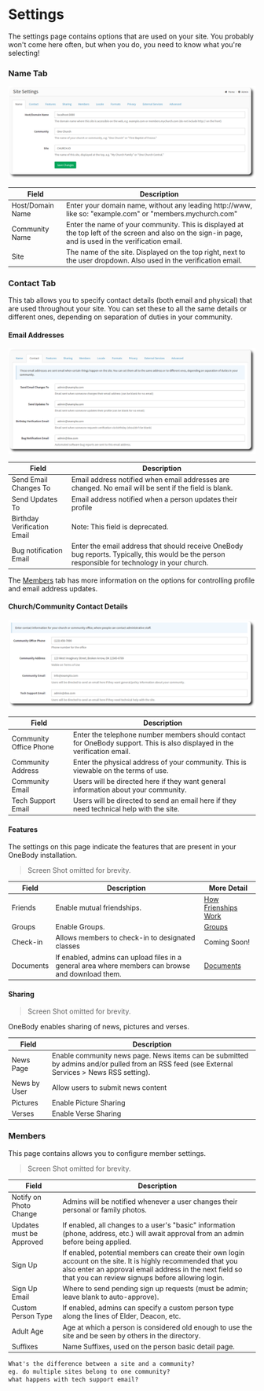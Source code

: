 # Settings

The settings page contains options that are used on your site. You probably won't come here often, but when you do, you need to know what you're selecting!

### Name Tab

![Name Tab](/img/admin/settings-1.png)

Field | Description
------------ | -------------
Host/Domain Name | Enter your domain name, without any leading http://www, like so: "example.com" or "members.mychurch.com"
Community Name | Enter the name of your community. This is displayed at the top left of the screen and also on the sign-in page, and is used in the verification email.
Site | The name of the site. Displayed on the top right, next to the user dropdown. Also used in the verification email.


### Contact Tab


This tab allows you to specify contact details (both email and physical) that are used throughout your site. You can set these to all the same details or different ones, depending on separation of duties in your community.

#### Email Addresses

![Contact Tab](/img/admin/settings-2.png)

Field | Description
------------ | -------------
Send Email Changes To | Email address notified when email addresses are changed. No email will be sent if the field is blank.
Send Updates To | Email address notified when a person updates their profile
Birthday Verification Email | Note: This field is deprecated.
Bug notification Email | Enter the email address that should receive OneBody bug reports. Typically, this would be the person responsible for technology in your church.

The [Members](#members) tab has more information on the options for controlling profile and email address updates.

#### Church/Community Contact Details

![Community Settings](/img/admin/settings-3.png)

Field | Description
------------ | -------------
Community Office Phone | Enter the telephone number members should contact for OneBody support. This is also displayed in the verification email.
Community Address | Enter the physical address of your community. This is viewable on the terms of use.
Community Email | Users will be directed here if they want general information about your community.
Tech Support Email | Users will be directed to send an email here if they need technical help with the site.

#### Features

The settings on this page indicate the features that are present in your OneBody installation.

> Screen Shot omitted for brevity.

| Field | Description | More Detail |
| ------------ | ------------- | ------------- |
| Friends | Enable mutual friendships. | [How Frienships Work](/getting_started/README.html#about-friends) |
| Groups | Enable Groups. | [Groups](/groups/README.html) |
| Check-in |  Allows members to check-in to designated classes | Coming Soon! |
| Documents | If enabled, admins can upload files in a general area where members can browse and download them. | [Documents](/documents/README.html) |

#### Sharing

> Screen Shot omitted for brevity.

OneBody enables sharing of news, pictures and verses.

| Field | Description |
| -- | -- |
| News Page | Enable community news page. News items can be submitted by admins and/or pulled from an RSS feed (see External Services > News RSS setting). |
| News by User | Allow users to submit news content |
| Pictures | Enable Picture Sharing |
| Verses | Enable Verse Sharing |

### Members

This page contains allows you to configure member settings.

> Screen Shot omitted for brevity.

| Field | Description  |
| -- | -- |
| Notify on Photo Change | Admins will be notified whenever a user changes their personal or family photos. |
| Updates must be Approved | If enabled, all changes to a user's "basic" information (phone, address, etc.) will await approval from an admin before being applied. |
| Sign Up | If enabled, potential members can create their own login account on the site. It is highly recommended that you also enter an approval email address in the next field so that you can review signups before allowing login. |
| Sign Up Email | Where to send pending sign up requests (must be admin; leave blank to auto-approve). |
| Custom Person Type | If enabled, admins can specify a custom person type along the lines of Elder, Deacon, etc. |
| Adult Age | Age at which a person is considered old enough to use the site and be seen by others in the directory. |
| Suffixes | Name Suffixes, used on the person basic detail page. |











    What's the difference between a site and a community?
    eg. do multiple sites belong to one community?
    what happens with tech support email?


